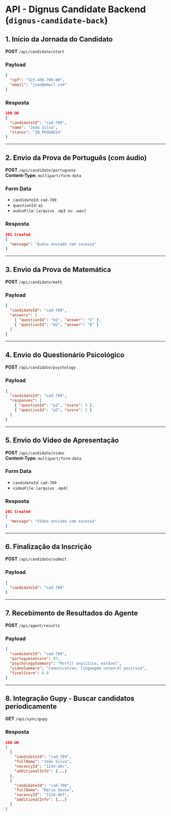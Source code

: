 # API - Dignus Candidate Backend (`dignus-candidate-back`)

## 1. Início da Jornada do Candidato

**POST** `/api/candidate/start`

### Payload

```json
{
  "cpf": "123.456.789-00",
  "email": "joao@email.com"
}
```

### Resposta

```json
200 OK
{
  "candidateId": "cad-789",
  "name": "João Silva",
  "status": "IN_PROGRESS"
}
```

---

## 2. Envio da Prova de Português (com áudio)

**POST** `/api/candidate/portuguese`  
**Content-Type:** `multipart/form-data`

### Form Data

- `candidateId`: `cad-789`
- `questionId`: `q1`
- `audioFile`: `[arquivo .mp3 ou .wav]`

### Resposta

```json
201 Created
{
  "message": "Áudio enviado com sucesso"
}
```

---

## 3. Envio da Prova de Matemática

**POST** `/api/candidate/math`

### Payload

```json
{
  "candidateId": "cad-789",
  "answers": [
    { "questionId": "m1", "answer": "C" },
    { "questionId": "m2", "answer": "B" }
  ]
}
```

---

## 4. Envio do Questionário Psicológico

**POST** `/api/candidate/psychology`

### Payload

```json
{
  "candidateId": "cad-789",
  "responses": [
    { "questionId": "p1", "score": 5 },
    { "questionId": "p2", "score": 2 }
  ]
}
```

---

## 5. Envio do Vídeo de Apresentação

**POST** `/api/candidate/video`  
**Content-Type:** `multipart/form-data`

### Form Data

- `candidateId`: `cad-789`
- `videoFile`: `[arquivo .mp4]`

### Resposta

```json
201 Created
{
  "message": "Vídeo enviado com sucesso"
}
```

---

## 6. Finalização da Inscrição

**POST** `/api/candidate/submit`

### Payload

```json
{
  "candidateId": "cad-789"
}
```

---

## 7. Recebimento de Resultados do Agente

**POST** `/api/agent/results`

### Payload

```json
{
  "candidateId": "cad-789",
  "portugueseScore": 87,
  "psychologySummary": "Perfil analítico, estável",
  "videoSummary": "Comunicativo, linguagem corporal positiva",
  "finalScore": 8.9
}
```

---

## 8. Integração Gupy - Buscar candidatos periodicamente

**GET** `/api/sync/gupy`

### Resposta

```json
200 OK
[
  {
    "candidateId": "cad-789",
    "fullName": "João Silva",
    "vacancyId": "1234-abc",
    "additionalInfo": {...}
  },
  {
    "candidateId": "cad-790",
    "fullName": "Maria Souza",
    "vacancyId": "1234-def",
    "additionalInfo": {...}
  }
]
```
